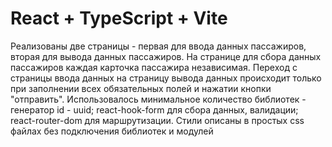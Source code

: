 # React + TypeScript + Vite

Реализованы две страницы - первая для ввода данных пассажиров,
вторая для вывода данных пассажиров.
На странице для сбора данных пассажиров каждая карточка пассажира независимая.
Переход с страницы ввода данных на страницу вывода данных происходит только при
заполнении всех обязательных полей и нажатии кнопки "отправить".
Использовалось минимальное количество библиотек - генератор id - uuid;
react-hook-form для сбора данных, валидации;
react-router-dom для маршрутизации.
Стили описаны в простых css файлах без подключения библиотек и модулей 
